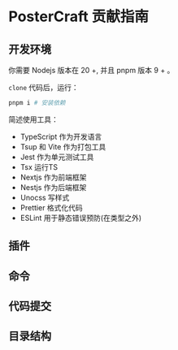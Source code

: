 # PosterCraft 贡献指南

## 开发环境

你需要 Nodejs 版本在 20 +, 并且 pnpm 版本 9 + 。

`clone` 代码后，运行：

```bash
pnpm i # 安装依赖
```

简述使用工具：

- TypeScript 作为开发语言
- Tsup 和 Vite 作为打包工具
- Jest 作为单元测试工具
- Tsx 运行TS
- Nextjs 作为前端框架
- Nestjs 作为后端框架
- Unocss 写样式
- Prettier 格式化代码
- ESLint 用于静态错误预防(在类型之外)

## 插件

## 命令

## 代码提交

## 目录结构

```txt

```
